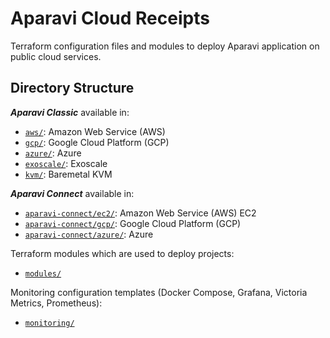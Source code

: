 # Aparavi Cloud Receipts

Terraform configuration files and modules to deploy Aparavi application on
public cloud services.

## Directory Structure

***Aparavi Classic*** available in:
* [`aws/`](aws/): Amazon Web Service (AWS)
* [`gcp/`](gcp/): Google Cloud Platform (GCP)
* [`azure/`](azure/): Azure
* [`exoscale/`](exoscale/): Exoscale
* [`kvm/`](kvm/): Baremetal KVM

***Aparavi Connect*** available in:
* [`aparavi-connect/ec2/`](aparavi-connect/ec2/): Amazon Web Service (AWS) EC2
* [`aparavi-connect/gcp/`](aparavi-connect/gcp/): Google Cloud Platform (GCP)
* [`aparavi-connect/azure/`](aparavi-connect/azure/): Azure

Terraform modules which are used to deploy projects:
* [`modules/`](modules/)

Monitoring configuration templates (Docker Compose, Grafana, Victoria Metrics, Prometheus):
* [`monitoring/`](monitoring/)